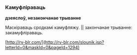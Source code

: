 ### Камуфліраваць
**дзеяслоў, незакончанае трыванне**

Маскіраваць сродкамі камуфляжу. || закончанае трыванне: закамуфліраваць.

<a rel="author">[http://rv-blr.com/](http://rv-blr.com/slounik.jsp?letterId=0&maskId=0&pageId=1294)</a>
